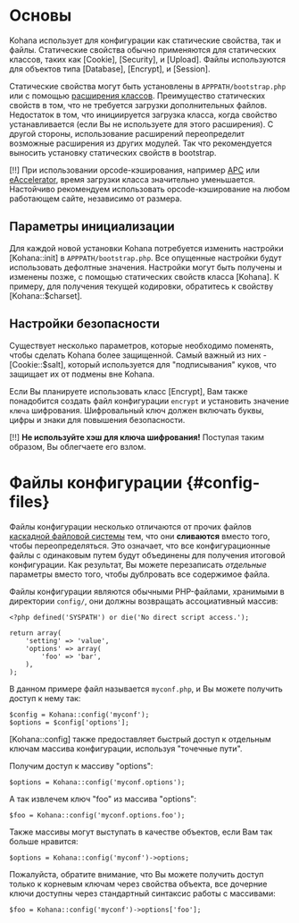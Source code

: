 # Основы

Kohana использует для конфигурации как статические свойства, так и файлы. Статические свойства обычно применяются для статических классов, таких как [Cookie], [Security], и [Upload]. Файлы используются для объектов типа [Database], [Encrypt], и [Session].

Статические свойства могут быть установлены в `APPPATH/bootstrap.php` или с помощью [расширения классов](using.autoloading#class-extension). Преимущество статических свойств в том, что не требуется загрузки дополнительных файлов. Недостаток в том, что инициируется загрузка класса, когда свойство устанавливается (если Вы не используете для этого расширения). С другой стороны, использование расширений переопределит возможные расширения из других модулей. Так что рекомендуется выносить установку статических свойств в bootstrap.

[!!] При использовании opcode-кэширования, например [APC](http://php.net/apc) или [eAccelerator](http://eaccelerator.net/), время загрузки класса значительно уменьшается. Настойчиво рекомендуем использовать opcode-кэширование на любом работающем сайте, независимо от размера.

## Параметры инициализации

Для каждой новой установки Kohana потребуется изменить настройки [Kohana::init] в `APPPATH/bootstrap.php`. Все опущенные настройки будут использовать дефолтные значения. Настройки могут быть получены и изменены позже, с помощью статических свойств класса [Kohana]. К примеру, для получения текущей кодировки, обратитесь к свойству [Kohana::$charset].

## Настройки безопасности

Существует несколько параметров, которые необходимо поменять, чтобы сделать Kohana более защищенной. Самый важный из них - [Cookie::$salt], который используется для "подписывания" куков, что защищает их от подмены вне Kohana.

Если Вы планируете использовать класс [Encrypt], Вам также понадобится создать файл конфигурации `encrypt` и установить значение `ключа` шифрования. Шифровальный ключ должен включать буквы, цифры и знаки для повышения безопасности.


[!!] **Не используйте хэш для ключа шифрования!** Поступая таким образом, Вы  облегчаете его взлом.

# Файлы конфигурации {#config-files}

Файлы конфигурации несколько отличаются от прочих файлов [каскадной файловой системы](about.filesystem) тем, что они **сливаются** вместо того, чтобы переопределяться. Это означает, что все конфигурационные файлы с одинаковым путем будут объединены для получения итоговой конфигурации. Как результат, Вы можете перезаписать *отдельные* параметры вместо того, чтобы дублровать все содержимое файла.

Файлы конфигурации являются обычными PHP-файлами, хранимыми в директории `config/`, они должны возвращать ассоциативный массив:

    <?php defined('SYSPATH') or die('No direct script access.');

    return array(
        'setting' => 'value',
        'options' => array(
            'foo' => 'bar',
        ),
    );

В данном примере файл называется `myconf.php`, и Вы можете получить доступ к нему так:

    $config = Kohana::config('myconf');
    $options = $config['options'];

[Kohana::config] также предоставляет быстрый доступ к отдельным ключам массива конфигурации, используя "точечные пути".

Получим доступ к массиву "options":

    $options = Kohana::config('myconf.options');

А так извлечем ключ "foo" из массива "options":

    $foo = Kohana::config('myconf.options.foo');

Также массивы могут выступать в качестве объектов, если Вам так больше нравится:

    $options = Kohana::config('myconf')->options;

Пожалуйста, обратите внимание, что Вы можете получить доступ только к корневым ключам через свойства объекта, все дочерние ключи доступны через стандартный синтаксис работы с массивами:

    $foo = Kohana::config('myconf')->options['foo'];
